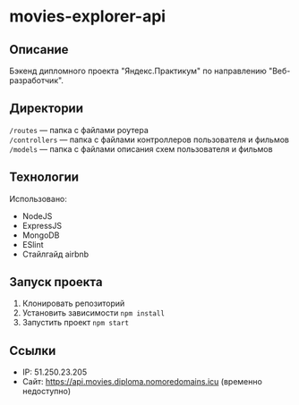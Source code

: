 # movies-explorer-api

## Описание
Бэкенд дипломного проекта "Яндекс.Практикум" по направлению "Веб-разработчик".

## Директории

`/routes` — папка с файлами роутера  
`/controllers` — папка с файлами контроллеров пользователя и фильмов   
`/models` — папка с файлами описания схем пользователя и фильмов

## Технологии

Использовано:
- NodeJS
- ExpressJS
- MongoDB
- ESlint
- Стайлгайд airbnb

## Запуск проекта
1) Клонировать репозиторий
2) Установить зависимости `npm install`
3) Запустить проект `npm start`

## Ссылки

* IP: 51.250.23.205
* Сайт: https://api.movies.diploma.nomoredomains.icu (временно недоступно)
